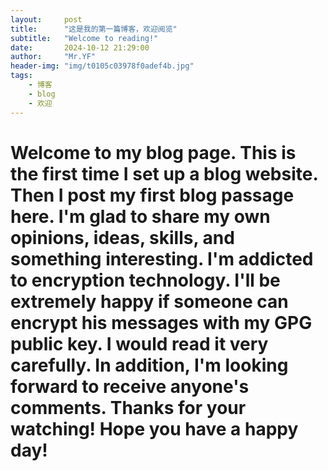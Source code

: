 ```yaml
---
layout:     post
title:      "这是我的第一篇博客，欢迎阅览"
subtitle:   "Welcome to reading!"
date:       2024-10-12 21:29:00
author:     "Mr.YF"
header-img: "img/t0105c03978f0adef4b.jpg"
tags:
    - 博客
    - blog
    - 欢迎
---
```


# Welcome to my blog page. This is the first time I set up a blog website. Then I post my first blog passage here. I'm glad to share my own opinions, ideas, skills, and something interesting. I'm addicted to encryption technology. I'll be extremely happy if someone can encrypt his messages with my GPG public key. I would read it very carefully. In addition, I'm looking forward to receive anyone's comments. Thanks for your watching! Hope you have a happy day!
